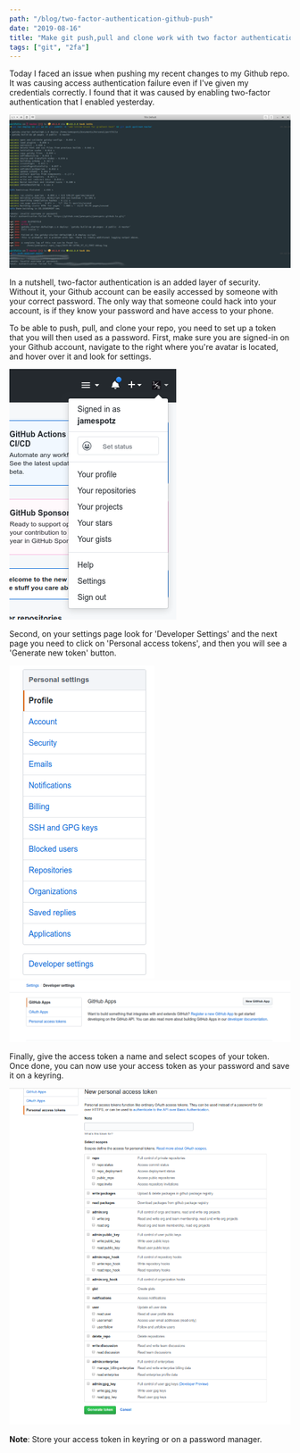 ```yaml
---
path: "/blog/two-factor-authentication-github-push"
date: "2019-08-16"
title: "Make git push,pull and clone work with two factor authentication"
tags: ["git", "2fa"]
---
```


Today I faced an issue when pushing my recent changes to my Github repo. It was causing access authentication failure even if I've given my credentials correctly. I found that it was caused by enabling two-factor authentication that I enabled yesterday.

![Authentication failed](./images/authentication_failed.png)

In a nutshell, two-factor authentication is an added layer of security. Without it, your Github account can be easily accessed by someone with your correct password. The only way that someone could hack into your account, is if they know your password and have access to your phone.

To be able to push, pull, and clone your repo, you need to set up a token that you will then used as a password. First, make sure you are signed-in on your Github account, navigate to the right where you're avatar is located, and hover over it and look for settings.

![Github settings](./images/github_settings_dropdown.png)

Second, on your settings page look for 'Developer Settings' and the next page you need to click on 'Personal access tokens', and then you will
see a 'Generate new token' button.

![Personal Settings](./images/settings_sidebar.png)
![Developer Settings](./images/developer_settings.png)

Finally, give the access token a name and select scopes of your token. Once done, you can now use your access token as your password and save it on a keyring.

![Personal access token page](./images/personal_access_token_page.png)

**Note**: Store your access token in keyring or on a password manager.
